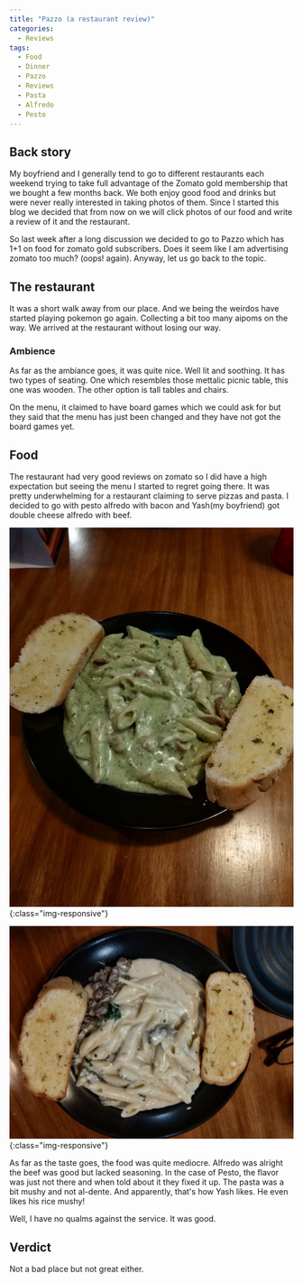 ```yaml
---
title: "Pazzo (a restaurant review)"
categories:
  - Reviews
tags:
  - Food
  - Dinner
  - Pazzo
  - Reviews
  - Pasta
  - Alfredo
  - Pesto
---
```


## Back story

My boyfriend and I generally tend to go to different restaurants each weekend trying to take full advantage of the Zomato gold membership that we bought a few months back. We both enjoy good food and drinks but were never really interested in taking photos of them. Since I started this blog we decided that from now on we will click photos of our food and write a review of it and the restaurant.

So last week after a long discussion we decided to go to Pazzo which has 1+1 on food for zomato gold subscribers. Does it seem like I am advertising zomato too much? (oops! again). Anyway, let us go back to the topic.

## The restaurant 

It was a short walk away from our place. And we being the weirdos have started playing pokemon go again. Collecting a bit too many aipoms on the way. We arrived at the restaurant without losing our way.

### Ambience 

As far as the ambiance goes, it was quite nice. Well lit and soothing. It has two types of seating. One which resembles those mettalic picnic table, this one was wooden. The other option is tall tables and chairs. 

On the menu, it claimed to have board games which we could ask for but they said that the menu has just been changed and they have not got the board games yet.

## Food

The restaurant had very good reviews on zomato so I did have a high expectation but seeing the menu I started to regret going there. It was pretty underwhelming for a restaurant claiming to serve pizzas and pasta. I decided to go with pesto alfredo with bacon and Yash(my boyfriend) got double cheese alfredo with beef.

![Img](/assets/images/IMG_20190505_204326.jpg "Img"){:class="img-responsive"} 

![Img](/assets/images/IMG_20190505_204344.jpg "Img"){:class="img-responsive"} 

As far as the taste goes, the food was quite mediocre. Alfredo was alright the beef was good but lacked seasoning. In the case of Pesto, the flavor was just not there and when told about it they fixed it up. The pasta was a bit mushy and not al-dente. And apparently, that's how Yash likes. He even likes his rice mushy!

Well, I have no qualms against the service. It was good.


## Verdict

Not a bad place but not great either.